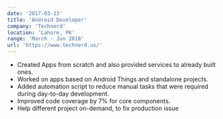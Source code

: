```yaml
---
date: '2017-03-13'
title: 'Android Developer'
company: 'Technerd'
location: 'Lahore, PK'
range: 'March - Jun 2018'
url: 'https://www.technerd.us/'
---
```


- Created Apps from scratch and also provided services to already built ones.
- Worked on apps based on Android Things and standalone projects.
- Added automation script to reduce manual tasks that were required during day-to-day development.
- Improved code coverage by 7% for core components.
- Help different project on-demand, to fix production issue